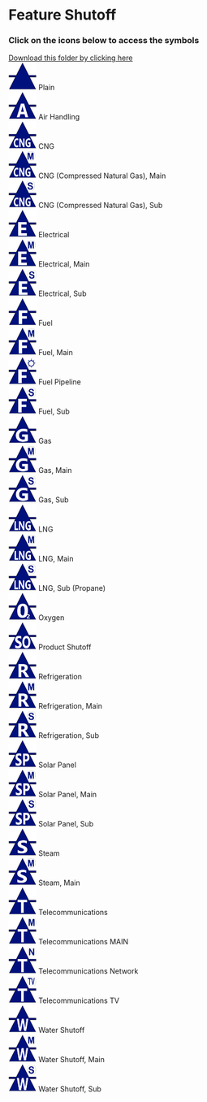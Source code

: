 # Feature Shutoff<br>
### Click on the icons below to access the symbols<br>
<a href='https://minhaskamal.github.io/DownGit/#/home?url=https://github.com/NAPSG/DHS-Symbol-Server/tree/main/dhs-symbol/assets/icons/Preplan/Feature Shutoff'>Download this folder by clicking here</a><br><a href='https://github.com/NAPSG/DHS-Symbol-Server/raw/main/dhs-symbol/assets/icons/Preplan/Feature%20Shutoff/icon-CDAA.svg'><img src='icon-CDAA.svg' width='55'></a> Plain<br><a href='https://github.com/NAPSG/DHS-Symbol-Server/raw/main/dhs-symbol/assets/icons/Preplan/Feature%20Shutoff/icon-CDAB.svg'><img src='icon-CDAB.svg' width='55'></a> Air Handling<br><a href='https://github.com/NAPSG/DHS-Symbol-Server/raw/main/dhs-symbol/assets/icons/Preplan/Feature%20Shutoff/icon-CDAC.svg'><img src='icon-CDAC.svg' width='55'></a> CNG<br><a href='https://github.com/NAPSG/DHS-Symbol-Server/raw/main/dhs-symbol/assets/icons/Preplan/Feature%20Shutoff/icon-CDAD.svg'><img src='icon-CDAD.svg' width='55'></a> CNG (Compressed Natural Gas), Main<br><a href='https://github.com/NAPSG/DHS-Symbol-Server/raw/main/dhs-symbol/assets/icons/Preplan/Feature%20Shutoff/icon-CDAE.svg'><img src='icon-CDAE.svg' width='55'></a> CNG (Compressed Natural Gas), Sub<br><a href='https://github.com/NAPSG/DHS-Symbol-Server/raw/main/dhs-symbol/assets/icons/Preplan/Feature%20Shutoff/icon-CDAF.svg'><img src='icon-CDAF.svg' width='55'></a> Electrical<br><a href='https://github.com/NAPSG/DHS-Symbol-Server/raw/main/dhs-symbol/assets/icons/Preplan/Feature%20Shutoff/icon-CDAG.svg'><img src='icon-CDAG.svg' width='55'></a> Electrical, Main<br><a href='https://github.com/NAPSG/DHS-Symbol-Server/raw/main/dhs-symbol/assets/icons/Preplan/Feature%20Shutoff/icon-CDAH.svg'><img src='icon-CDAH.svg' width='55'></a> Electrical, Sub<br><a href='https://github.com/NAPSG/DHS-Symbol-Server/raw/main/dhs-symbol/assets/icons/Preplan/Feature%20Shutoff/icon-CDAI.svg'><img src='icon-CDAI.svg' width='55'></a> Fuel<br><a href='https://github.com/NAPSG/DHS-Symbol-Server/raw/main/dhs-symbol/assets/icons/Preplan/Feature%20Shutoff/icon-CDAJ.svg'><img src='icon-CDAJ.svg' width='55'></a> Fuel, Main<br><a href='https://github.com/NAPSG/DHS-Symbol-Server/raw/main/dhs-symbol/assets/icons/Preplan/Feature%20Shutoff/icon-CDAK.svg'><img src='icon-CDAK.svg' width='55'></a> Fuel Pipeline<br><a href='https://github.com/NAPSG/DHS-Symbol-Server/raw/main/dhs-symbol/assets/icons/Preplan/Feature%20Shutoff/icon-CDAL.svg'><img src='icon-CDAL.svg' width='55'></a> Fuel, Sub<br><a href='https://github.com/NAPSG/DHS-Symbol-Server/raw/main/dhs-symbol/assets/icons/Preplan/Feature%20Shutoff/icon-CDAM.svg'><img src='icon-CDAM.svg' width='55'></a> Gas<br><a href='https://github.com/NAPSG/DHS-Symbol-Server/raw/main/dhs-symbol/assets/icons/Preplan/Feature%20Shutoff/icon-CDAN.svg'><img src='icon-CDAN.svg' width='55'></a> Gas, Main<br><a href='https://github.com/NAPSG/DHS-Symbol-Server/raw/main/dhs-symbol/assets/icons/Preplan/Feature%20Shutoff/icon-CDAO.svg'><img src='icon-CDAO.svg' width='55'></a> Gas, Sub<br><a href='https://github.com/NAPSG/DHS-Symbol-Server/raw/main/dhs-symbol/assets/icons/Preplan/Feature%20Shutoff/icon-CDAP.svg'><img src='icon-CDAP.svg' width='55'></a> LNG<br><a href='https://github.com/NAPSG/DHS-Symbol-Server/raw/main/dhs-symbol/assets/icons/Preplan/Feature%20Shutoff/icon-CDAQ.svg'><img src='icon-CDAQ.svg' width='55'></a> LNG, Main<br><a href='https://github.com/NAPSG/DHS-Symbol-Server/raw/main/dhs-symbol/assets/icons/Preplan/Feature%20Shutoff/icon-CDAR.svg'><img src='icon-CDAR.svg' width='55'></a> LNG, Sub (Propane)<br><a href='https://github.com/NAPSG/DHS-Symbol-Server/raw/main/dhs-symbol/assets/icons/Preplan/Feature%20Shutoff/icon-CDAS.svg'><img src='icon-CDAS.svg' width='55'></a> Oxygen<br><a href='https://github.com/NAPSG/DHS-Symbol-Server/raw/main/dhs-symbol/assets/icons/Preplan/Feature%20Shutoff/icon-CDAT.svg'><img src='icon-CDAT.svg' width='55'></a> Product Shutoff<br><a href='https://github.com/NAPSG/DHS-Symbol-Server/raw/main/dhs-symbol/assets/icons/Preplan/Feature%20Shutoff/icon-CDAU.svg'><img src='icon-CDAU.svg' width='55'></a> Refrigeration<br><a href='https://github.com/NAPSG/DHS-Symbol-Server/raw/main/dhs-symbol/assets/icons/Preplan/Feature%20Shutoff/icon-CDAV.svg'><img src='icon-CDAV.svg' width='55'></a> Refrigeration, Main<br><a href='https://github.com/NAPSG/DHS-Symbol-Server/raw/main/dhs-symbol/assets/icons/Preplan/Feature%20Shutoff/icon-CDAW.svg'><img src='icon-CDAW.svg' width='55'></a> Refrigeration, Sub<br><a href='https://github.com/NAPSG/DHS-Symbol-Server/raw/main/dhs-symbol/assets/icons/Preplan/Feature%20Shutoff/icon-CDAX.svg'><img src='icon-CDAX.svg' width='55'></a> Solar Panel<br><a href='https://github.com/NAPSG/DHS-Symbol-Server/raw/main/dhs-symbol/assets/icons/Preplan/Feature%20Shutoff/icon-CDAY.svg'><img src='icon-CDAY.svg' width='55'></a> Solar Panel, Main<br><a href='https://github.com/NAPSG/DHS-Symbol-Server/raw/main/dhs-symbol/assets/icons/Preplan/Feature%20Shutoff/icon-CDAZ.svg'><img src='icon-CDAZ.svg' width='55'></a> Solar Panel, Sub<br><a href='https://github.com/NAPSG/DHS-Symbol-Server/raw/main/dhs-symbol/assets/icons/Preplan/Feature%20Shutoff/icon-CDBA.svg'><img src='icon-CDBA.svg' width='55'></a> Steam<br><a href='https://github.com/NAPSG/DHS-Symbol-Server/raw/main/dhs-symbol/assets/icons/Preplan/Feature%20Shutoff/icon-CDBB.svg'><img src='icon-CDBB.svg' width='55'></a> Steam, Main<br><a href='https://github.com/NAPSG/DHS-Symbol-Server/raw/main/dhs-symbol/assets/icons/Preplan/Feature%20Shutoff/icon-CDBC.svg'><img src='icon-CDBC.svg' width='55'></a> Telecommunications<br><a href='https://github.com/NAPSG/DHS-Symbol-Server/raw/main/dhs-symbol/assets/icons/Preplan/Feature%20Shutoff/icon-CDBD.svg'><img src='icon-CDBD.svg' width='55'></a> Telecommunications MAIN<br><a href='https://github.com/NAPSG/DHS-Symbol-Server/raw/main/dhs-symbol/assets/icons/Preplan/Feature%20Shutoff/icon-CDBE.svg'><img src='icon-CDBE.svg' width='55'></a> Telecommunications Network<br><a href='https://github.com/NAPSG/DHS-Symbol-Server/raw/main/dhs-symbol/assets/icons/Preplan/Feature%20Shutoff/icon-CDBF.svg'><img src='icon-CDBF.svg' width='55'></a> Telecommunications TV<br><a href='https://github.com/NAPSG/DHS-Symbol-Server/raw/main/dhs-symbol/assets/icons/Preplan/Feature%20Shutoff/icon-CDBG.svg'><img src='icon-CDBG.svg' width='55'></a> Water Shutoff<br><a href='https://github.com/NAPSG/DHS-Symbol-Server/raw/main/dhs-symbol/assets/icons/Preplan/Feature%20Shutoff/icon-CDBH.svg'><img src='icon-CDBH.svg' width='55'></a> Water Shutoff, Main<br><a href='https://github.com/NAPSG/DHS-Symbol-Server/raw/main/dhs-symbol/assets/icons/Preplan/Feature%20Shutoff/icon-CDBI.svg'><img src='icon-CDBI.svg' width='55'></a> Water Shutoff, Sub<br>
